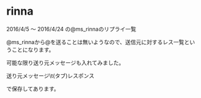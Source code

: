 # rinna

2016/4/5 ～ 2016/4/24 の@ms_rinnaのリプライ一覧

@ms_rinnaから@を送ることは無いようなので、送信元に対するレス一覧ということになります。

可能な限り送り元メッセージも入れてみました。

送り元メッセージ\t(タブ)レスポンス

で保存してあります。
